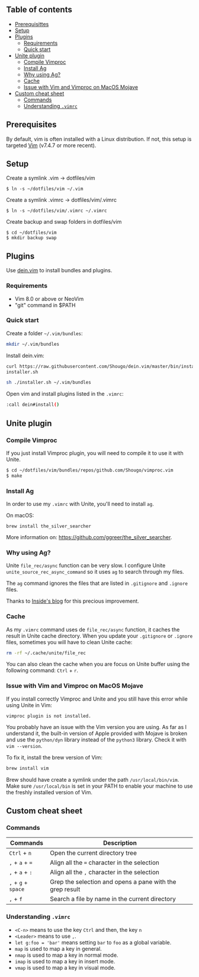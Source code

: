## Table of contents

- [Prerequisittes](#prerequisites)
- [Setup](#setup)
- [Plugins](#plugins)
  - [Requirements](#requirements)
  - [Quick start](#quick-start)
- [Unite plugin](#unite-plugin)
  - [Compile Vimproc](#compile-vimproc)
  - [Install Ag](#install-ag)
  - [Why using Ag?](#why-using-ag)
  - [Cache](#cache)
  - [Issue with Vim and Vimproc on MacOS
    Mojave](#issue-with-vim-and-vimproc-on-macos-mojave)
- [Custom cheat sheet](#custom-cheat-sheet)
  - [Commands](#commands)
  - [Understanding `.vimrc`](#understanding-vimrc)

## Prerequisites

By default, vim is often installed with a Linux distribution. If not, this setup
is targeted [Vim](http://www.vim.org/download.php) (v7.4.7 or more recent).

## Setup

Create a symlink .vim -> dotfiles/vim
```
$ ln -s ~/dotfiles/vim ~/.vim
```

Create a symlink .vimrc -> dotfiles/vim/.vimrc
```
$ ln -s ~/dotfiles/vim/.vimrc ~/.vimrc
```

Create backup and swap folders in dotfiles/vim
```
$ cd ~/dotfiles/vim
$ mkdir backup swap
```

## Plugins

Use [dein.vim](https://github.com/Shougo/dein.vim) to install bundles and
plugins.

### Requirements
- Vim 8.0 or above or NeoVim
- "git" command in $PATH

### Quick start

Create a folder `~/.vim/bundles`:
```sh
mkdir ~/.vim/bundles
```

Install dein.vim:
```sh
curl https://raw.githubusercontent.com/Shougo/dein.vim/master/bin/installer.sh >
installer.sh

sh ./installer.sh ~/.vim/bundles
```

Open vim and install plugins listed in the `.vimrc`:
```sh
:call dein#install()
```

## Unite plugin

### Compile Vimproc

If you just install Vimproc plugin, you will need to compile it to use it with
Unite.

```sh
$ cd ~/dotfiles/vim/bundles/repos/github.com/Shougo/vimproc.vim
$ make
```

### Install Ag

In order to use my `.vimrc` with Unite, you'll need to install `ag`.

On macOS:
```
brew install the_silver_searcher
```

More information on: https://github.com/ggreer/the_silver_searcher.

### Why using Ag?

Unite `file_rec/async` function can be very slow. I configure Unite `unite_source_rec_async_command` so it uses `ag` to search
through my files.

The `ag` command ignores the files that are listed in `.gitignore` and `.ignore`
files.

Thanks to [Inside's blog](http://insidesblog.blogspot.fr/2013/07/unitevim-and-many-files-in-project.html) for this precious improvement.

### Cache

As my `.vimrc` command uses de `file_rec/async` function, it caches the result
in Unite cache directory. When you update your `.gitignore` or `.ignore` files,
sometimes you will have to clean Unite cache:

```sh
rm -rf ~/.cache/unite/file_rec
```

You can also clean the cache when you are focus on Unite buffer using the
following command: `Ctrl` + `r`.

### Issue with Vim and Vimproc on MacOS Mojave

If you install correctly Vimproc and Unite and you still have this error while
using Unite in Vim:
```
vimproc plugin is not installed.
```

You probably have an issue with the Vim version you are using. As far as I
understand it, the built-in version of Apple provided with Mojave is broken and
use the `python/dyn` library instead of the `python3` library. Check it with
`vim --version`.

To fix it, install the brew version of Vim:
```sh
brew install vim
```

Brew should have create a symlink under the path `/usr/local/bin/vim`. Make sure
`/usr/local/bin` is set in your PATH to enable your machine to use the freshly
installed version of Vim.

## Custom cheat sheet

### Commands

| Commands | Description |
|----------|-------------|
| `Ctrl` + `n` | Open the current directory tree |
| `,` + `a` + `=` | Align all the `=` character in the selection |
| `,` + `a` + `:` | Align all the `,` character in the selection |
| `,` + `g` + `space` | Grep the selection and opens a pane with the grep result |
| `,` + `f` | Search a file by name in the current directory |

### Understanding `.vimrc`

- `<C-n>` means to use the key `Ctrl` and then, the key `n`
- `<Leader>` means to use `,`.
- `let g:foo = 'bar'` means setting `bar` to `foo` as a global variable.
- `map` is used to map a key in general.
- `nmap` is used to map a key in normal mode.
- `imap` is used to map a key in insert mode.
- `vmap` is used to map a key in visual mode.
